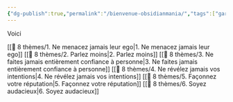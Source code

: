 ```yaml
---
{"dg-publish":true,"permalink":"/bienvenue-obsidianmania/","tags":["gardenEntry"],"noteIcon":""}
---
```


Voici

[[🧠 8 thèmes/1. Ne menacez jamais leur ego\|1. Ne menacez jamais leur ego]]
[[🧠 8 thèmes/2. Parlez moins\|2. Parlez moins]]
[[🧠 8 thèmes/3. Ne faites jamais entièrement confiance à personne\|3. Ne faites jamais entièrement confiance à personne]]
[[🧠 8 thèmes/4. Ne révélez jamais vos intentions\|4. Ne révélez jamais vos intentions]]
[[🧠 8 thèmes/5. Façonnez votre réputation\|5. Façonnez votre réputation]]
[[🧠 8 thèmes/6. Soyez audacieux\|6. Soyez audacieux]]

